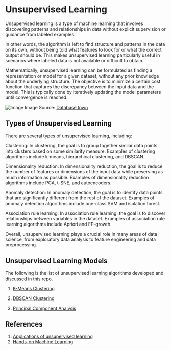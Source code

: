 # Unsupervised Learning

Unsupervised learning is a type of machine learning that involves discovering patterns and relationships in data without explicit supervision or guidance from labeled examples.

In other words, the algorithm is left to find structure and patterns in the data on its own, without being told what features to look for or what the correct output should be. This makes unsupervised learning particularly useful in scenarios where labeled data is not available or difficult to obtain.

Mathematically, unsupervised learning can be formulated as finding a representation or model for a given dataset, without any prior knowledge about the underlying structure. The objective is to minimize a certain cost function that captures the discrepancy between the input data and the model. This is typically done by iteratively updating the model parameters until convergence is reached.

![Image](https://databasetown.com/wp-content/uploads/2023/05/Unsupervised-Learning-1024x726.jpg)
Image Source: [Database town](https://databasetown.com/unsupervised-learning-types-applications/)

## Types of Unsupervised Learning

There are several types of unsupervised learning, including:

Clustering: In clustering, the goal is to group together similar data points into clusters based on some similarity measure. Examples of clustering algorithms include k-means, hierarchical clustering, and DBSCAN.

Dimensionality reduction: In dimensionality reduction, the goal is to reduce the number of features or dimensions of the input data while preserving as much information as possible. Examples of dimensionality reduction algorithms include PCA, t-SNE, and autoencoders.

Anomaly detection: In anomaly detection, the goal is to identify data points that are significantly different from the rest of the dataset. Examples of anomaly detection algorithms include one-class SVM and isolation forest.

Association rule learning: In association rule learning, the goal is to discover relationships between variables in the dataset. Examples of association rule learning algorithms include Apriori and FP-growth.

Overall, unsupervised learning plays a crucial role in many areas of data science, from exploratory data analysis to feature engineering and data preprocessing.

## Unsupervised Learning Models

The following is the list of unsupervised learning algorithms developed and discussed in this repo.

1.  [K-Means Clustering](https://github.com/kashifliaqat/Data_Science_and_Machine-Learning/tree/main/Unsupervised_Learning/1_k_means_clustering) 

2.  [DBSCAN Clustering](https://github.com/kashifliaqat/Data_Science_and_Machine-Learning/tree/main/Unsupervised_Learning/2_DBSCAN)

3.  [Principal Component Analysis](https://github.com/kashifliaqat/Data_Science_and_Machine-Learning/tree/main/Unsupervised_Learning/4_PCA)

## References
1.  [Applications of unsupervised learning](https://databasetown.com/unsupervised-learning-types-applications/)
2.  [Hands-on Machine Learning](https://www.oreilly.com/library/view/hands-on-machine-learning/9781492032632/)
